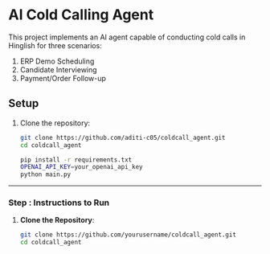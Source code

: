
# AI Cold Calling Agent

This project implements an AI agent capable of conducting cold calls in Hinglish for three scenarios:
1. ERP Demo Scheduling
2. Candidate Interviewing
3. Payment/Order Follow-up

## Setup

1. Clone the repository:
   ```bash
   git clone https://github.com/aditi-c05/coldcall_agent.git
   cd coldcall_agent

   pip install -r requirements.txt
   OPENAI_API_KEY=your_openai_api_key
   python main.py

   
---

### Step : Instructions to Run

1. **Clone the Repository**:
   ```bash
   git clone https://github.com/yourusername/coldcall_agent.git
   cd coldcall_agent
